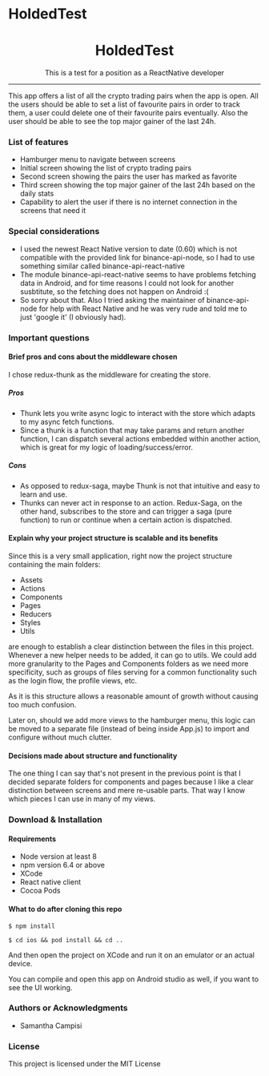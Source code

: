 # HoldedTest
<h1 align="center"> HoldedTest </h1>

<p align="center"> This is a test for a position as a ReactNative developer </p>

<hr/>

<p> This app offers a list of all the crypto trading pairs when the app is
open. All the users should be able to set a list of favourite pairs in order to track
them, a user could delete one of their favourite pairs eventually. Also the user
should be able to see the top major gainer of the last 24h. </p>

<h3> List of features </h3>

<ul>
  <li>Hamburger menu to navigate between screens</li>
  <li>Initial screen showing the list of crypto trading pairs</li>
  <li>Second screen showing the pairs the user has marked as favorite</li>
  <li>Third screen showing the top major gainer of the last 24h based on the daily stats</li>
  <li>Capability to alert the user if there is no internet connection in the screens that need it</li>
</ul>

<h3> Special considerations </h3>

<ul>
  <li>I used the newest React Native version to date (0.60) which is not compatible with the provided link for binance-api-node, so I had to use something similar called binance-api-react-native</li>
  <li>The module binance-api-react-native seems to have problems fetching data in Android, and for time reasons I could not look for another susbtitute, so the fetching does not happen on Android :(</li>
  <li>So sorry about that. Also I tried asking the maintainer of binance-api-node for help with React Native and he was very rude and told me to just 'google it' (I obviously had).</li>
</ul>

<h3> Important questions </h3>

<h4> Brief pros and cons about the middleware chosen </h4>

I chose redux-thunk as the middleware for creating the store.

<h5> Pros </h5>

<ul>
  <li> Thunk lets you write async logic to interact with the store which adapts to my async fetch functions.</li>
  <li> Since a thunk is a function that may take params and return another function, I can dispatch several actions embedded within another action, which is great for my logic of loading/success/error.</li>
</ul>

<h5> Cons </h5>

<ul>
  <li> As opposed to redux-saga, maybe Thunk is not that intuitive and easy to learn and use.</li>
  <li> Thunks can never act in response to an action. Redux-Saga, on the other hand, subscribes to the store and can trigger a saga (pure function) to run or continue when a certain action is dispatched.</li>
</ul>

<h4> Explain why your project structure is scalable and its benefits </h4>

Since this is a very small application, right now the project structure containing the main folders:

<ul>
  <li>Assets</li>
  <li>Actions</li>
  <li>Components</li>
  <li>Pages</li>
  <li>Reducers</li>
  <li>Styles</li>
  <li>Utils</li>
</ul>

are enough to establish a clear distinction between the files in this project. Whenever a new helper needs to be added, it can go to utils. We could add more granularity to the Pages and Components folders as we need more specificity, such as groups of files serving for a common functionality such as the login flow, the profile views, etc.

As it is this structure allows a reasonable amount of growth without causing too much confusion.

Later on, should we add more views to the hamburger menu, this logic can be moved to a separate file (instead of being inside App.js) to import and configure without much clutter.

<h4> Decisions made about structure and functionality </h4>

The one thing I can say that's not present in the previous point is that I decided separate folders for components and pages because I like a clear distinction between screens and mere re-usable parts. That way I know which pieces I can use in many of my views.

<h3> Download & Installation </h3>

<h4> Requirements </h4>

<ul>
  <li>Node version at least 8</li>
  <li>npm version 6.4 or above</li>
  <li>XCode</li>
  <li>React native client</li>
  <li>Cocoa Pods</li>
</ul>

<h4> What to do after cloning this repo</h4>

```shell
$ npm install

$ cd ios && pod install && cd ..
```

And then open the project on XCode and run it on an emulator or an actual device.

You can compile and open this app on Android studio as well, if you want to see the UI working.

<h3>Authors or Acknowledgments</h3>
<ul>
  <li>Samantha Campisi</li>
</ul>

<h3>License</h3>

This project is licensed under the MIT License
